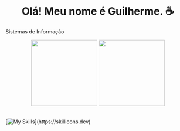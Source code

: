 <h1 align="center">Olá! Meu nome é Guilherme. ☕</h1>

Sistemas de Informação

<div align="center">
  <img height="180em" src="https://github-readme-stats-sigma-five.vercel.app/api?username=GuiLSDias&show_icons=true&theme=radical&include_all_commits=true&count_private=true"/>
  <img height="180em" src="https://github-readme-stats-sigma-five.vercel.app/api/top-langs/?username=GuiLSDias&layout=compact&langs_count=20&theme=radical"/>
</div>
<br>


[![My Skills](https://skillicons.dev/icons?i=js,html,css,c,cs,java,mysql,nextjs,postgres,prisma,react,spring,swift,tailwind,ts,)](https://skillicons.dev)
##

